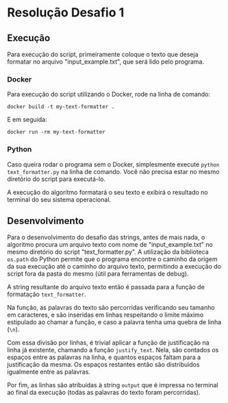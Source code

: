 # Resolução Desafio 1

## Execução

Para execução do script, primeiramente coloque o texto que deseja formatar no arquivo "input_example.txt", que será lido pelo programa.

### Docker

Para execução do script utilizando o Docker, rode na linha de comando:

```docker build -t my-text-formatter .```

E em seguida:

```docker run -rm my-text-formatter```

### Python

Caso queira rodar o programa sem o Docker, simplesmente execute `python text_formatter.py` na linha de comando. Você não precisa estar no mesmo diretório do script para executá-lo.

A execução do algoritmo formatará o seu texto e exibirá o resultado no terminal do seu sistema operacional.

## Desenvolvimento

Para o desenvolvimento do desafio das strings, antes de mais nada, o algoritmo procura um arquivo texto com nome de "input_example.txt" no mesmo diretório do script "text_formatter.py". A utilização da biblioteca `os.path` do Python permite que o programa encontre o caminho da origem da sua execução até o caminho do arquivo texto, permitindo a execução do script fora da pasta do mesmo (útil para ferramentas de debug).

A string resultante do arquivo texto então é passada para a função de formatação `text_formatter`.

Na função, as palavras do texto são percorridas verificando seu tamanho em caracteres, e são inseridas em linhas respeitando o limite máximo estipulado ao chamar a função, e caso a palavra tenha uma quebra de linha (`\n`).

Com essa divisão por linhas, é trivial aplicar a função de justificação na linha já existente, chamando a função `justify_text`. Nela, são contados os espaços entre as palavras na linha, e quantos espaços faltam para a justificação da mesma. Os espaços restantes então são distribuidos igualmente entre as palavras.

Por fim, as linhas são atribuídas à string `output` que é impressa no terminal ao final da execução (todas as palavras do texto foram percorridas).
